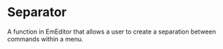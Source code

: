 # Separator

A function in EmEditor that allows a user to create a separation between
commands within a menu.